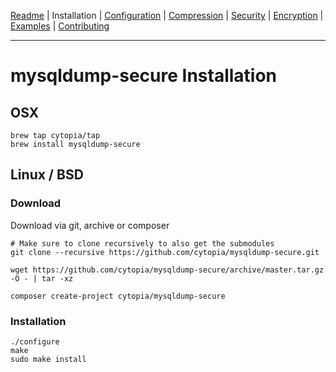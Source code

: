 [Readme](https://github.com/cytopia/mysqldump-secure/blob/master/README.md) |
Installation |
[Configuration](https://github.com/cytopia/mysqldump-secure/blob/master/doc/SETUP.md) |
[Compression](https://github.com/cytopia/mysqldump-secure/blob/master/doc/COMPRESSION.md) |
[Security](https://github.com/cytopia/mysqldump-secure/blob/master/doc/SECURITY.md) |
[Encryption](https://github.com/cytopia/mysqldump-secure/blob/master/doc/ENCRYPTION.md) |
[Examples](https://github.com/cytopia/mysqldump-secure/blob/master/doc/EXAMPLES.md) |
[Contributing](https://github.com/cytopia/mysqldump-secure/blob/master/CONTRIBUTING.md)

---

# mysqldump-secure Installation

## OSX

```shell
brew tap cytopia/tap
brew install mysqldump-secure
```

## Linux / BSD

### Download

Download via git, archive or composer
```shell
# Make sure to clone recursively to also get the submodules
git clone --recursive https://github.com/cytopia/mysqldump-secure.git
```

```shell
wget https://github.com/cytopia/mysqldump-secure/archive/master.tar.gz -O - | tar -xz
```

```shell
composer create-project cytopia/mysqldump-secure
```

### Installation

```shell
./configure
make
sudo make install
```

